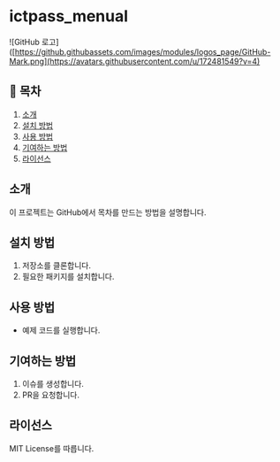 # ictpass_menual
![GitHub 로고]([https://github.githubassets.com/images/modules/logos_page/GitHub-Mark.png](https://avatars.githubusercontent.com/u/172481549?v=4)


## 📌 목차
1. [소개](#소개)
2. [설치 방법](#설치-방법)
3. [사용 방법](#사용-방법)
4. [기여하는 방법](#기여하는-방법)
5. [라이선스](#라이선스)

## 소개
이 프로젝트는 GitHub에서 목차를 만드는 방법을 설명합니다.

## 설치 방법
1. 저장소를 클론합니다.
2. 필요한 패키지를 설치합니다.

## 사용 방법
- 예제 코드를 실행합니다.

## 기여하는 방법
1. 이슈를 생성합니다.
2. PR을 요청합니다.

## 라이선스
MIT License를 따릅니다.
